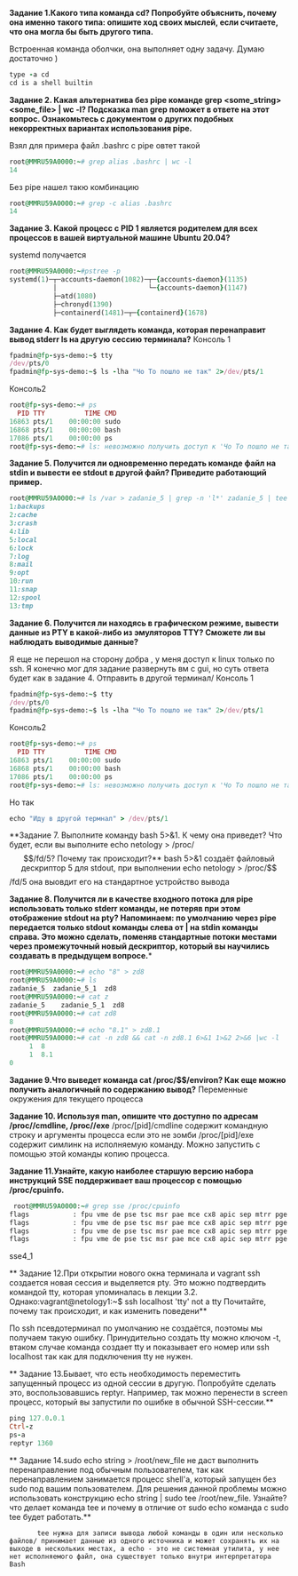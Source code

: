 **Задание 1.Какого типа команда cd? Попробуйте объяснить, почему она именно такого типа: опишите ход своих мыслей, если считаете, что она могла бы быть другого типа.**

Встроенная команда оболчки, она выполняет одну задачу. Думаю достаточно )
```ruby
type -a cd
cd is a shell builtin
```

**Задание 2. Какая альтернатива без pipe команде grep <some_string> <some_file> | wc -l?
Подсказка
man grep поможет в ответе на этот вопрос.
Ознакомьтесь с документом о других подобных некорректных вариантах использования pipe.**

Взял для примера файл .bashrc c pipe овтет такой

```ruby
root@MMRU59A0000:~# grep alias .bashrc | wc -l
14
```
Без pipe нашел такю комбинацию

```ruby
root@MMRU59A0000:~# grep -c alias .bashrc
14
```

**Задание 3. Какой процесс с PID 1 является родителем для всех процессов в вашей виртуальной машине Ubuntu 20.04?**

systemd получается 

```ruby
root@MMRU59A0000:~#pstree -p
systemd(1)─┬─accounts-daemon(1082)─┬─{accounts-daemon}(1135)
           │                       └─{accounts-daemon}(1147)
           ├─atd(1080)
           ├─chronyd(1390)
           ├─containerd(1481)─┬─{containerd}(1678)
```


**Задание 4. Как будет выглядеть команда, которая перенаправит вывод stderr ls на другую сессию терминала?**
Консоль 1 
```ruby
fpadmin@fp-sys-demo:~$ tty
/dev/pts/0
fpadmin@fp-sys-demo:~$ ls -lha "Чо То пошло не так" 2>/dev/pts/1
```
Консоль2 
```ruby
root@fp-sys-demo:~# ps
  PID TTY          TIME CMD
16863 pts/1    00:00:00 sudo
16868 pts/1    00:00:00 bash
17086 pts/1    00:00:00 ps
root@fp-sys-demo:~# ls: невозможно получить доступ к 'Чо То пошло не так': Нет такого файла или каталога
```

**Задание 5. Получится ли одновременно передать команде файл на stdin и вывести ее stdout в другой файл? Приведите работающий пример.**
```ruby
root@MMRU59A0000:~# ls /var > zadanie_5 | grep -n 'l*' zadanie_5 | tee zadanie_5_1
1:backups
2:cache
3:crash
4:lib
5:local
6:lock
7:log
8:mail
9:opt
10:run
11:snap
12:spool
13:tmp
```

**Задание 6. Получится ли находясь в графическом режиме, вывести данные из PTY в какой-либо из эмуляторов TTY? Сможете ли вы наблюдать выводимые данные?**

Я еще не перешол на сторону добра , у меня доступ к linux только по ssh. Я конечно мог для задание развернуть вм с gui, но суть ответа будет как в задание 4. Отправить в другой терминал/
Консоль 1 
```ruby
fpadmin@fp-sys-demo:~$ tty
/dev/pts/0
fpadmin@fp-sys-demo:~$ ls -lha "Чо То пошло не так" 2>/dev/pts/1
```
Консоль2 
```ruby
root@fp-sys-demo:~# ps
  PID TTY          TIME CMD
16863 pts/1    00:00:00 sudo
16868 pts/1    00:00:00 bash
17086 pts/1    00:00:00 ps
root@fp-sys-demo:~# ls: невозможно получить доступ к 'Чо То пошло не так': Нет такого файла или каталога
```
Но так
```ruby
echo "Иду в другой термнал" > /dev/pts/1
```

**Задание 7. Выполните команду bash 5>&1. К чему она приведет? Что будет, если вы выполните echo netology > /proc/$$/fd/5? Почему так происходит?**
bash 5>&1 создаёт файловый дескриптор 5 для stdout, при выполнении echo netology > /proc/$$/fd/5 она выовдит его на стандартное устройство вывода

**Задание 8. Получится ли в качестве входного потока для pipe использовать только stderr команды, не потеряв при этом отображение stdout на pty?
Напоминаем: по умолчанию через pipe передается только stdout команды слева от | на stdin команды справа. Это можно сделать, поменяв стандартные потоки местами через промежуточный новый дескриптор, который вы научились создавать в предыдущем вопросе.***
```ruby
root@MMRU59A0000:~# echo "8" > zd8
root@MMRU59A0000:~# ls
zadanie_5  zadanie_5_1  zd8
root@MMRU59A0000:~# cat z
zadanie_5    zadanie_5_1  zd8
root@MMRU59A0000:~# cat zd8
8
root@MMRU59A0000:~# echo "8.1" > zd8.1
root@MMRU59A0000:~# cat -n zd8 && cat -n zd8.1 6>&1 1>&2 2>&6 |wc -l
     1  8
     1  8.1
0
```

**Задание 9.Что выведет команда cat /proc/$$/environ? Как еще можно получить аналогичный по содержанию вывод?**
Переменные  окружения для  текущего процесса

**Задание 10. Используя man, опишите что доступно по адресам /proc/<PID>/cmdline, /proc/<PID>/exe**
/proc/[pid]/cmdline содержит командную строку и аргументы процесса если это не зомби /proc/[pid]/exe содержит симлинк на исполняемую команду. Можно запустить с помощью этой команды копию процесса. 

**Задание 11.Узнайте, какую наиболее старшую версию набора инструкций SSE поддерживает ваш процессор с помощью /proc/cpuinfo.**
 ```ruby         
  root@MMRU59A0000:~# grep sse /proc/cpuinfo
flags           : fpu vme de pse tsc msr pae mce cx8 apic sep mtrr pge mca cmov pat pse36 clflush mmx fxsr sse sse2 ss ht syscall nx pdpe1gb rdtscp lm constant_tsc rep_good nopl xtopology tsc_reliable nonstop_tsc cpuid pni pclmulqdq ssse3 fma cx16 pcid sse4_1 sse4_2 movbe popcnt aes xsave avx f16c rdrand hypervisor lahf_lm abm 3dnowprefetch invpcid_single ssbd ibrs ibpb stibp ibrs_enhanced fsgsbase bmi1 avx2 smep bmi2 erms invpcid avx512f avx512dq rdseed adx smap avx512ifma clflushopt avx512cd sha_ni avx512bw avx512vl xsaveopt xsavec xgetbv1 xsaves avx512vbmi umip avx512_vbmi2 gfni vaes vpclmulqdq avx512_vnni avx512_bitalg avx512_vpopcntdq rdpid fsrm flush_l1d arch_capabilities
flags           : fpu vme de pse tsc msr pae mce cx8 apic sep mtrr pge mca cmov pat pse36 clflush mmx fxsr sse sse2 ss ht syscall nx pdpe1gb rdtscp lm constant_tsc rep_good nopl xtopology tsc_reliable nonstop_tsc cpuid pni pclmulqdq ssse3 fma cx16 pcid sse4_1 sse4_2 movbe popcnt aes xsave avx f16c rdrand hypervisor lahf_lm abm 3dnowprefetch invpcid_single ssbd ibrs ibpb stibp ibrs_enhanced fsgsbase bmi1 avx2 smep bmi2 erms invpcid avx512f avx512dq rdseed adx smap avx512ifma clflushopt avx512cd sha_ni avx512bw avx512vl xsaveopt xsavec xgetbv1 xsaves avx512vbmi umip avx512_vbmi2 gfni vaes vpclmulqdq avx512_vnni avx512_bitalg avx512_vpopcntdq rdpid fsrm flush_l1d arch_capabilities
flags           : fpu vme de pse tsc msr pae mce cx8 apic sep mtrr pge mca cmov pat pse36 clflush mmx fxsr sse sse2 ss ht syscall nx pdpe1gb rdtscp lm constant_tsc rep_good nopl xtopology tsc_reliable nonstop_tsc cpuid pni pclmulqdq ssse3 fma cx16 pcid sse4_1 sse4_2 movbe popcnt aes xsave avx f16c rdrand hypervisor lahf_lm abm 3dnowprefetch invpcid_single ssbd ibrs ibpb stibp ibrs_enhanced fsgsbase bmi1 avx2 smep bmi2 erms invpcid avx512f avx512dq rdseed adx smap avx512ifma clflushopt avx512cd sha_ni avx512bw avx512vl xsaveopt xsavec xgetbv1 xsaves avx512vbmi umip avx512_vbmi2 gfni vaes vpclmulqdq avx512_vnni avx512_bitalg avx512_vpopcntdq rdpid fsrm flush_l1d arch_capabilities
flags           : fpu vme de pse tsc msr pae mce cx8 apic sep mtrr pge mca cmov pat pse36 clflush mmx fxsr sse sse2 ss ht syscall nx pdpe1gb rdtscp lm constant_tsc rep_good nopl xtopology tsc_reliable nonstop_tsc cpuid pni pclmulqdq ssse3 fma cx16 pcid sse4_1 sse4_2 movbe popcnt aes xsave avx f16c rdrand hypervisor lahf_lm abm 3dnowprefetch invpcid_single ssbd ibrs ibpb stibp ibrs_enhanced fsgsbase bmi1 avx2 smep bmi2 erms invpcid avx512f avx512dq rdseed adx smap avx512ifma clflushopt avx512cd sha_ni avx512bw avx512vl xsaveopt xsavec xgetbv1 xsaves avx512vbmi umip avx512_vbmi2 gfni vaes vpclmulqdq avx512_vnni avx512_bitalg avx512_vpopcntdq rdpid fsrm flush_l1d arch_capabilities
```         
sse4_1

** Задание 12.При открытии нового окна терминала и vagrant ssh создается новая сессия и выделяется pty.
Это можно подтвердить командой tty, которая упоминалась в лекции 3.2.
Однако:vagrant@netology1:~$ ssh localhost 'tty'
not a tty
Почитайте, почему так происходит, и как изменить поведени**

По ssh псевдотерминал по умолчанию не создаётся, поэтомы мы получаем такую ошибку. Принудительно создать tty можно ключом -t, втаком случае команда создает tty и показывает его номер или ssh localhost так как для подключения tty не нужен.
           
           
** Задание 13.Бывает, что есть необходимость переместить запущенный процесс из одной сессии в другую. Попробуйте сделать это, воспользовавшись reptyr. Например, так можно перенести в screen процесс, который вы запустили по ошибке в обычной SSH-сессии.**
```ruby           
ping 127.0.0.1
Ctrl-z
ps-a
reptyr 1360
```
           
** Задание 14.sudo echo string > /root/new_file не даст выполнить перенаправление под обычным пользователем, так как перенаправлением занимается процесс shell'а, который запущен без sudo под вашим пользователем. Для решения данной проблемы можно использовать конструкцию echo string | sudo tee /root/new_file. Узнайте? что делает команда tee и почему в отличие от sudo echo команда с sudo tee будет работать.**
           
           tee нужна для записи вывода любой команды в один или несколько файлов/ принимает данные из одного источника и может сохранять их на выходе в нескольких местах, а echo - это не системная утилита, у нее нет исполняемого файл, она существует только внутри интерпретатора Bash
   
